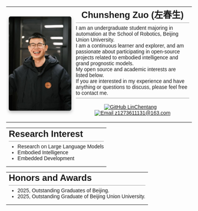 <table style="border: none; border-collapse: collapse;">
  <tr style="border: none;">
    <td style="border: none; width: 170px; height: 220px; vertical-align: middle; padding-right: 5px;">
      <img src="../images/ChunshengZuo休闲.jpg" alt="Chunsheng Zuo Profile Photo" width="240px" style="box-shadow: 0px 4px 10px rgba(0, 0, 0, 0.3); border-radius: 5px;" />
    </td>
    <td style="border: none; vertical-align: middle;">
      <h1 style="margin-top: 0; text-align: center; font-family: JetBrains Mono,SimSun, sans-serif; font-size: 24px; border-bottom: 2px solid #ccc; padding-bottom: 5px; margin-bottom: 5px;">Chunsheng Zuo (左春生)</h1>
      <p style="text-align: left; font-family: JetBrains Mono,SimSun, sans-serif; font-size: 14px; border-bottom: 2px solid #ccc; margin-top: 5px; padding-bottom: 5px; margin-bottom:15px;">I am an undergraduate student majoring in automation at the School of Robotics, Beijing Union University.<br>
      I am a continuous learner and explorer, and am passionate about participating in open-source projects related to embodied intelligence and grand prognostic models.<br>
      My open source and academic interests are listed below.<br>
      If you are interested in my experience and have anything or questions to discuss, please feel free to contact me.</p>
      <p style="text-align: center; font-family: JetBrains Mono,SimSun, sans-serif; font-size: 14px;">
        <a href="https://github.com/LinChentang" target="_blank" rel="noopener noreferrer"><img src="https://img.shields.io/badge/GitHub-LinChentang-blue" alt="GitHub LinChentang"></a>
        &nbsp;&nbsp;
        <a href="mailto:z1273611131@163.com"><img src="https://img.shields.io/badge/Email-z1273611131@163.com-red" alt="Email z1273611131@163.com"></a>
      </p>
    </td>
  </tr>
</table>


<table style="border: none; border-collapse: collapse;">
  <tr style="border: none;">
    <td style="border: none; text-align: left;">
      <h1 style="margin-top: 0; text-align: left; font-family: JetBrains Mono,SimSun, sans-serif; font-size: 24px; border-bottom: 2px solid #ccc; padding-bottom: 5px; margin-bottom: 5px;">Research Interest</h1>
      <ul style="text-align: left; font-family: JetBrains Mono,SimSun, sans-serif; font-size: 14px; margin-top: 5px; padding-bottom: 5px; margin-bottom:5px;">
        <li>Research on Large Language Models</li>
        <li>Embodied Intelligence</li>
        <li>Embedded Development</li>
        </ul>
    </td>
  </tr>
</table>


<table style="border: none; border-collapse: collapse;">
  <tr style="border: none;">
    <td style="border: none; text-align: left;">
      <h1 style="margin-top: 0; text-align: left; font-family: JetBrains Mono,SimSun, sans-serif; font-size: 24px; border-bottom: 2px solid #ccc; padding-bottom: 5px; margin-bottom: 5px;">Honors and Awards</h1>
      <ul style="text-align: left; font-family: JetBrains Mono,SimSun, sans-serif; font-size: 14px; margin-top: 5px; padding-bottom: 5px; margin-bottom:5px;">
        <li>2025, Outstanding Graduates of Beijing.</li>
        <li>2025, Outstanding Graduate of Beijing Union University.</li>
        </ul>
    </td>
  </tr>
</table>


